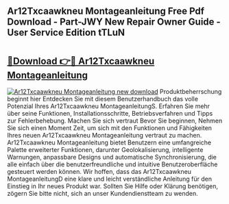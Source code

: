 ## Ar12Txcaawkneu Montageanleitung Free Pdf Download - Part-JWY New Repair Owner Guide - User Service Edition tTLuN

# <h2><a href="http://df8tja.blite.top/?on=Ar12Txcaawkneu+Montageanleitung">🔗Download 👉🔴 Ar12Txcaawkneu Montageanleitung</a></h2>

[![Ar12Txcaawkneu Montageanleitung new download](https://i.imgur.com/lujVjoI.png)](http://df8tja.blite.top/?on=Ar12Txcaawkneu+Montageanleitung)
Produktbeherrschung beginnt hier Entdecken Sie mit diesem Benutzerhandbuch das volle Potenzial Ihres Ar12Txcaawkneu MontageanleitungS. Erfahren Sie mehr über seine Funktionen, Installationsschritte, Betriebsverfahren und Tipps zur Fehlerbehebung. Machen Sie sich vertraut Bevor Sie beginnen, Nehmen Sie sich einen Moment Zeit, um sich mit den Funktionen und Fähigkeiten Ihres neuen Ar12Txcaawkneu Montageanleitung vertraut zu machen. Ar12Txcaawkneu Montageanleitung bietet Benutzern eine umfangreiche Palette erweiterter Funktionen, darunter Geolokalisierung, intelligente Warnungen, anpassbare Designs und automatische Synchronisierung, die alle einfach über die benutzerfreundliche und intuitive Benutzeroberfläche gesteuert werden können. Wir hoffen, dass das Ar12Txcaawkneu MontageanleitungD eine klare und leicht verständliche Anleitung für den Einstieg in Ihr neues Produkt war. Sollten Sie Hilfe oder Klärung benötigen, zögern Sie bitte nicht, sich an unser Kundendienstteam zu wenden.
